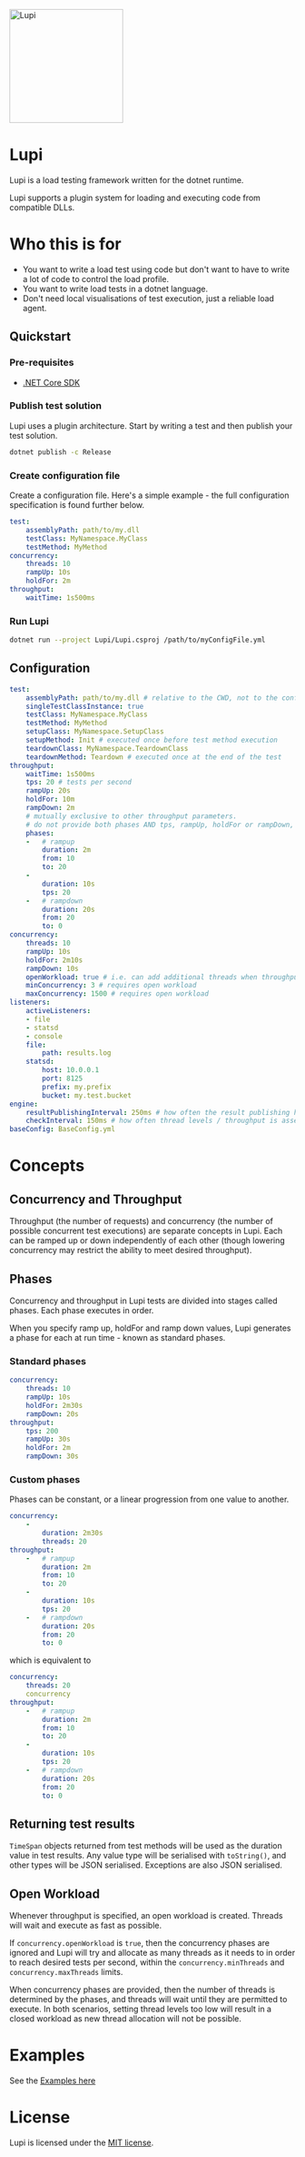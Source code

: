 <img
    alt="Lupi"
    src="https://github.com/joshuagenders/lupi/blob/master/Logo.png"
    width="200"
/>

# Lupi
Lupi is a load testing framework written for the dotnet runtime.

Lupi supports a plugin system for loading and executing code from compatible DLLs.

# Who this is for
* You want to write a load test using code but don't want to have to write a lot of code to control the load profile.
* You want to write load tests in a dotnet language.
* Don't need local visualisations of test execution, just a reliable load agent.

## Quickstart
### Pre-requisites
* [.NET Core SDK](https://dotnet.microsoft.com/download)

### Publish test solution
Lupi uses a plugin architecture. Start by writing a test and then publish your test solution.
```bash
dotnet publish -c Release
```
### Create configuration file
Create a configuration file. Here's a simple example - the full configuration specification is found further below.
```yaml
test:
    assemblyPath: path/to/my.dll
    testClass: MyNamespace.MyClass
    testMethod: MyMethod
concurrency:
    threads: 10 
    rampUp: 10s
    holdFor: 2m
throughput:
    waitTime: 1s500ms
```

### Run Lupi
```bash
dotnet run --project Lupi/Lupi.csproj /path/to/myConfigFile.yml
```

## Configuration
```yaml
test:
    assemblyPath: path/to/my.dll # relative to the CWD, not to the configuration file
    singleTestClassInstance: true
    testClass: MyNamespace.MyClass
    testMethod: MyMethod
    setupClass: MyNamespace.SetupClass
    setupMethod: Init # executed once before test method execution
    teardownClass: MyNamespace.TeardownClass
    teardownMethod: Teardown # executed once at the end of the test
throughput:
    waitTime: 1s500ms
    tps: 20 # tests per second
    rampUp: 20s
    holdFor: 10m
    rampDown: 2m
    # mutually exclusive to other throughput parameters.
    # do not provide both phases AND tps, rampUp, holdFor or rampDown, as phases are generated from them when provided.
    phases:
    -   # rampup
        duration: 2m
        from: 10
        to: 20
    -
        duration: 10s
        tps: 20
    -   # rampdown
        duration: 20s
        from: 20
        to: 0
concurrency:
    threads: 10 
    rampUp: 10s
    holdFor: 2m10s
    rampDown: 10s
    openWorkload: true # i.e. can add additional threads when throughput is not met
    minConcurrency: 3 # requires open workload
    maxConcurrency: 1500 # requires open workload
listeners:
    activeListeners:
    - file
    - statsd
    - console
    file:
        path: results.log
    statsd:
        host: 10.0.0.1
        port: 8125
        prefix: my.prefix
        bucket: my.test.bucket
engine:
    resultPublishingInterval: 250ms # how often the result publishing handlers are invoked
    checkInterval: 150ms # how often thread levels / throughput is assessed
baseConfig: BaseConfig.yml
```

# Concepts
## Concurrency and Throughput
Throughput (the number of requests) and concurrency (the number of possible concurrent test executions) are separate concepts in Lupi. Each can be ramped up or down independently of each other (though lowering concurrency may restrict the ability to meet desired throughput).

## Phases
Concurrency and throughput in Lupi tests are divided into stages called phases.
Each phase executes in order.

When you specify ramp up, holdFor and ramp down values, Lupi generates a phase for each at run time - known as standard phases.

### Standard phases
```yaml
concurrency:
    threads: 10
    rampUp: 10s
    holdFor: 2m30s
    rampDown: 20s
throughput:
    tps: 200
    rampUp: 30s
    holdFor: 2m
    rampDown: 30s
```

### Custom phases
Phases can be constant, or a linear progression from one value to another.
```yaml
concurrency:
    -
        duration: 2m30s
        threads: 20
throughput:
    -   # rampup
        duration: 2m
        from: 10
        to: 20
    -
        duration: 10s
        tps: 20
    -   # rampdown
        duration: 20s
        from: 20
        to: 0
```

which is equivalent to

```yaml
concurrency:
    threads: 20
    concurrency
throughput:
    -   # rampup
        duration: 2m
        from: 10
        to: 20
    -
        duration: 10s
        tps: 20
    -   # rampdown
        duration: 20s
        from: 20
        to: 0
```

## Returning test results
`TimeSpan` objects returned from test methods will be used as the duration value in test results.
Any value type will be serialised with `toString()`, and other types will be JSON serialised.
Exceptions are also JSON serialised.

## Open Workload
Whenever throughput is specified, an open workload is created. Threads will wait and execute as fast as possible.

If `concurrency.openWorkload` is `true`, then the concurrency phases are ignored and Lupi will try and allocate as many threads as it needs to in order to reach desired tests per second, within the `concurrency.minThreads` and `concurrency.maxThreads` limits.

When concurrency phases are provided, then the number of threads is determined by the phases, and threads will wait until they are permitted to execute.
In both scenarios, setting thread levels too low will result in a closed workload as new thread allocation will not be possible.

# Examples
See the [Examples here](https://github.com/joshuagenders/Lupi/tree/master/Lupi.Examples)

# License
Lupi is licensed under the [MIT license](https://github.com/joshuagenders/Lupi/blob/master/LICENSE).
